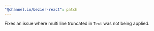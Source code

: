 ```yaml
---
"@channel.io/bezier-react": patch
---
```


Fixes an issue where multi line truncated in `Text` was not being applied.

